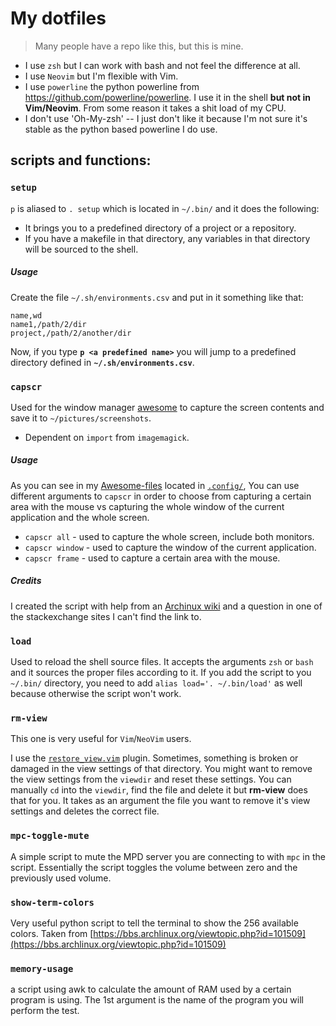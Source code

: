 # My dotfiles
> Many people have a repo like this, but this is mine.

* I use `zsh` but I can work with bash and not feel the difference at all.
* I use `Neovim` but I'm flexible with Vim.
* I use `powerline` the python powerline from https://github.com/powerline/powerline. I use it in the shell **but not in Vim/Neovim**. From some reason it takes a shit load of my CPU.
* I don't use 'Oh-My-zsh' -- I just don't like it because I'm not sure it's stable as the python based powerline I do use.

## scripts and functions:
### `setup`
`p` is aliased to `. setup` which is located in `~/.bin/` and it does the following:
* It brings you to a predefined directory of a project or a repository.
* If you have a makefile in that directory, any variables in that directory will be sourced to the shell.

##### Usage
Create the file `~/.sh/environments.csv` and put in it something like that:
```
name,wd
name1,/path/2/dir
project,/path/2/another/dir
```
Now, if you type **`p <a predefined name>`** you will jump to a predefined directory defined in **`~/.sh/environments.csv`**.

### `capscr`
Used for the window manager [awesome](https://github.com/Doron-Behar/awesome-files/blob/46012e655b3cb62cce8568eeaac20de41b527f08/rc.lua#L513) to capture the screen contents and save it to `~/pictures/screenshots`.
- Dependent on `import` from `imagemagick`.
##### Usage
As you can see in my [Awesome-files](https://github.com/Doron-Behar/awesome-files) located in [`.config/`](https://github.com/Doron-Behar/dotfiles/tree/master/.config), You can use different arguments to `capscr` in order to choose from capturing a certain area with the mouse vs capturing the whole window of the current application and the whole screen.
* `capscr all` - used to capture the whole screen, include both monitors.
* `capscr window` - used to capture the window of the current application.
* `capscr frame` - used to capture a certain area with the mouse.

##### Credits
I created the script with help from an [Archinux wiki](https://wiki.archlinux.org/index.php/taking_a_screenshot#ImageMagick.2FGraphicsMagick) and a question in one of the stackexchange sites I can't find the link to.

### `load`
Used to reload the shell source files. It accepts the arguments `zsh` or `bash` and it sources the proper files according to it. If you add the script to you `~/.bin/` directory, you need to add
`alias load='. ~/.bin/load'` as well because otherwise the script won't work.

### `rm-view`
This one is very useful for `Vim`/`NeoVim` users.

I use the [`restore_view.vim`](https://github.com/Doron-Behar/restore-view.vim) plugin. Sometimes, something is broken or damaged in the view settings of that directory. You might want to remove the view settings from the `viewdir` and reset these settings. You can manually `cd` into the `viewdir`, find the file and delete it but **rm-view** does that for you. It takes as an argument the file you want to remove it's view settings and deletes the correct file.

### `mpc-toggle-mute`
A simple script to mute the MPD server you are connecting to with `mpc` in the script. Essentially the script toggles the volume between zero and the previously used volume.

### `show-term-colors`
Very useful python script to tell the terminal to show the 256 available colors. Taken from [https://bbs.archlinux.org/viewtopic.php?id=101509](https://bbs.archlinux.org/viewtopic.php?id=101509)

### `memory-usage`
a script using awk to calculate the amount of RAM used by a certain program is using. The 1st argument is the name of the program you will perform the test.
